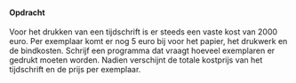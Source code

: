 #### Opdracht
Voor het drukken van een tijdschrift is er steeds een vaste kost van 2000 euro. Per exemplaar komt er nog 5 euro bij voor het papier, het drukwerk en de bindkosten.
Schrijf een programma dat vraagt hoeveel exemplaren er gedrukt moeten worden. Nadien verschijnt de totale kostprijs van het tijdschrift en de prijs per exemplaar.